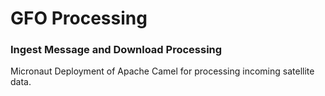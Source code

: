 # GFO Processing

### Ingest Message and Download Processing
Micronaut Deployment of Apache Camel for processing incoming satellite data.
